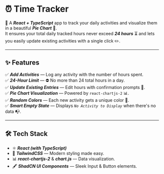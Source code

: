 # ⏰ Time Tracker

🚀 A **_React + TypeScript_** app to track your daily activities and visualize them in a beautiful **_Pie Chart_** 🎨.  
It ensures your total daily tracked hours never exceed **_24 hours_** ⏳ and lets you easily update existing activities with a single click ✏️.

---

## ✨ Features

✅ **_Add Activities_** — Log any activity with the number of hours spent.  
✅ **_24-Hour Limit_** — ⛔ No more than 24 total hours in a day.  
✅ **_Update Existing Entries_** — Edit hours with confirmation prompts 📝.  
✅ **_Pie Chart Visualization_** — Powered by `react-chartjs-2` 📊.  
✅ **_Random Colors_** — Each new activity gets a unique color 🎯.  
✅ **_Smart Empty State_** — Displays _`No Activity to Display`_ when there's no data 📭.

---

## 🛠️ Tech Stack

- ⚛️ **_React (with TypeScript)_**
- 🎨 **_TailwindCSS_** — Modern styling made easy.
- 📊 **_react-chartjs-2_** & **_chart.js_** — Data visualization.
- 🖋️ **_ShadCN UI Components_** — Sleek Input & Button elements.
